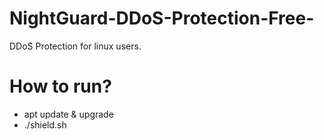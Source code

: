 # NightGuard-DDoS-Protection-Free-
DDoS Protection for linux users.
# How to run?
- apt update & upgrade
- ./shield.sh

